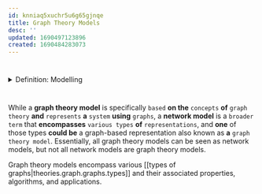 ```yaml
---
id: knniaq5xuchr5u6g65gjnqe
title: Graph Theory Models
desc: ''
updated: 1690497123896
created: 1690484283073
---
```


#
<details>
    <summary>Definition: Modelling</summary>

#
The use of theory.

---
</details>

#
While a **graph theory model** is specifically `based` **on the** `concepts` **of** `graph theory` **and** `represents` **a** `system` **using** `graphs`, a **network model** is a `broader term` that **encompasses** `various types` **of** `representations`, and **one** of those types **could be** a graph-based representation also known as **a** `graph theory model`. Essentially, all graph theory models can be seen as network models, but not all network models are graph theory models.

Graph theory models encompass various [[types of graphs|theories.graph.graphs.types]] and their associated properties, algorithms, and applications.
